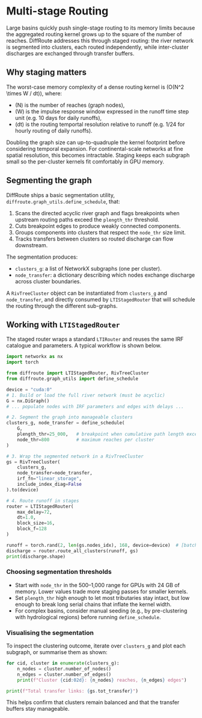 # Multi-stage Routing

Large basins quickly push single-stage routing to its memory limits because the aggregated routing kernel grows up to the square of the number of reaches. 
DiffRoute addresses this through staged routing: the river network is segmented into clusters, each routed independently, while inter-cluster discharges are exchanged through transfer buffers.

## Why staging matters

The worst-case memory complexity of a dense routing kernel is \(O(N^2 \times W / dt)\), where:
- \(N\) is the number of reaches (graph nodes),
- \(W\) is the impulse response window expressed in the runoff time step unit (e.g. 10 days for daily runoffs),
- \(dt\) is the routing temportal resolution relative to runoff (e.g. 1/24 for hourly routing of daily runoffs).

Doubling the graph size can up-to-quadruple the kernel footprint before considering temporal expansion. 
For continental-scale networks at fine spatial resolution, this becomes intractable. 
Staging keeps each subgraph small so the per-cluster kernels fit comfortably in GPU memory.

## Segmenting the graph

DiffRoute ships a basic segmentation utility, `diffroute.graph_utils.define_schedule`, that:
1. Scans the directed acyclic river graph and flags breakpoints when upstream routing paths exceed the `plength_thr` threshold.
2. Cuts breakpoint edges to produce weakly connected components.
3. Groups components into clusters that respect the `node_thr` size limit.
4. Tracks transfers between clusters so routed discharge can flow downstream.

The segmentation produces:
- `clusters_g`: a list of NetworkX subgraphs (one per cluster).
- `node_transfer`: a dictionary describing which nodes exchange discharge across cluster boundaries.

A `RivTreeCluster` object can be instantiated from `clusters_g` and `node_transfer`, and directly consumed by `LTIStagedRouter` that will schedule the routing through the different sub-graphs.

## Working with `LTIStagedRouter`

The staged router wraps a standard `LTIRouter` and reuses the same IRF catalogue and parameters. A typical workflow is shown below.

```python
import networkx as nx
import torch

from diffroute import LTIStagedRouter, RivTreeCluster
from diffroute.graph_utils import define_schedule

device = "cuda:0"
# 1. Build or load the full river network (must be acyclic)
G = nx.DiGraph()
# ... populate nodes with IRF parameters and edges with delays ...

# 2. Segment the graph into manageable clusters
clusters_g, node_transfer = define_schedule(
    G,
    plength_thr=25_000,   # breakpoint when cumulative path length exceeds this
    node_thr=800          # maximum reaches per cluster
)

# 3. Wrap the segmented network in a RivTreeCluster
gs = RivTreeCluster(
    clusters_g,
    node_transfer=node_transfer,
    irf_fn="linear_storage",
    include_index_diag=False
).to(device)

# 4. Route runoff in stages
router = LTIStagedRouter(
    max_delay=72,
    dt=1.0,
    block_size=16,
    block_f=128
)

runoff = torch.rand(2, len(gs.nodes_idx), 168, device=device)  # [batch, reaches, time]
discharge = router.route_all_clusters(runoff, gs)
print(discharge.shape)
```

### Choosing segmentation thresholds

- Start with `node_thr` in the 500–1,000 range for GPUs with 24 GB of memory. Lower values trade more staging passes for smaller kernels.
- Set `plength_thr` high enough to let most tributaries stay intact, but low enough to break long serial chains that inflate the kernel width.
- For complex basins, consider manual seeding (e.g., by pre-clustering with hydrological regions) before running `define_schedule`.

### Visualising the segmentation

To inspect the clustering outcome, iterate over `clusters_g` and plot each subgraph, or summarise them as shown:

```python
for cid, cluster in enumerate(clusters_g):
    n_nodes = cluster.number_of_nodes()
    n_edges = cluster.number_of_edges()
    print(f"Cluster {cid:02d}: {n_nodes} reaches, {n_edges} edges")

print(f"Total transfer links: {gs.tot_transfer}")
```

This helps confirm that clusters remain balanced and that the transfer buffers stay manageable.
